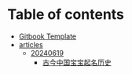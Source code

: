 # Table of contents

* [Gitbook Template](README.md)
* [articles](articles/README.md)
  * [20240619](articles/20240619/README.md)
    * [古今中国宝宝起名历史](articles/20240619/37_20240619_3_1_1718786607.md)